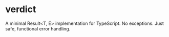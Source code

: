 # verdict
A minimal Result&lt;T, E> implementation for TypeScript. No exceptions. Just safe, functional error handling.
